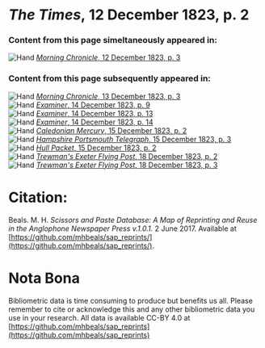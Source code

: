 # *The Times*, 12 December 1823, p. 2  
  
### Content from this page simeltaneously appeared in:  
![Hand](http://scissorsandpaste.net/wp-content/uploads/2017/06/smallhandpointer.png) [*Morning Chronicle*, 12 December 1823, p. 3](https://mhbeals.github.io/sap_html/Morning-Chronicle/Morning-Chronicle-12-December-1823-p-3)  
  
### Content from this page subsequently appeared in:  
![Hand](http://scissorsandpaste.net/wp-content/uploads/2017/06/smallhandpointer.png) [*Morning Chronicle*, 13 December 1823, p. 3](https://mhbeals.github.io/sap_html/Morning-Chronicle/Morning-Chronicle-13-December-1823-p-3)  
![Hand](http://scissorsandpaste.net/wp-content/uploads/2017/06/smallhandpointer.png) [*Examiner*, 14 December 1823, p. 9](https://mhbeals.github.io/sap_html/Examiner/Examiner-14-December-1823-p-9)  
![Hand](http://scissorsandpaste.net/wp-content/uploads/2017/06/smallhandpointer.png) [*Examiner*, 14 December 1823, p. 13](https://mhbeals.github.io/sap_html/Examiner/Examiner-14-December-1823-p-13)  
![Hand](http://scissorsandpaste.net/wp-content/uploads/2017/06/smallhandpointer.png) [*Examiner*, 14 December 1823, p. 14](https://mhbeals.github.io/sap_html/Examiner/Examiner-14-December-1823-p-14)  
![Hand](http://scissorsandpaste.net/wp-content/uploads/2017/06/smallhandpointer.png) [*Caledonian Mercury*, 15 December 1823, p. 2](https://mhbeals.github.io/sap_html/Caledonian-Mercury/Caledonian-Mercury-15-December-1823-p-2)  
![Hand](http://scissorsandpaste.net/wp-content/uploads/2017/06/smallhandpointer.png) [*Hampshire Portsmouth Telegraph*, 15 December 1823, p. 3](https://mhbeals.github.io/sap_html/Hampshire-Portsmouth-Telegraph/Hampshire-Portsmouth-Telegraph-15-December-1823-p-3)  
![Hand](http://scissorsandpaste.net/wp-content/uploads/2017/06/smallhandpointer.png) [*Hull Packet*, 15 December 1823, p. 2](https://mhbeals.github.io/sap_html/Hull-Packet/Hull-Packet-15-December-1823-p-2)  
![Hand](http://scissorsandpaste.net/wp-content/uploads/2017/06/smallhandpointer.png) [*Trewman's Exeter Flying Post*, 18 December 1823, p. 2](https://mhbeals.github.io/sap_html/Trewman's-Exeter-Flying-Post/Trewman's-Exeter-Flying-Post-18-December-1823-p-2)  
![Hand](http://scissorsandpaste.net/wp-content/uploads/2017/06/smallhandpointer.png) [*Trewman's Exeter Flying Post*, 18 December 1823, p. 3](https://mhbeals.github.io/sap_html/Trewman's-Exeter-Flying-Post/Trewman's-Exeter-Flying-Post-18-December-1823-p-3)  


# Citation: 

Beals. M. H. *Scissors and Paste Database: A Map of Reprinting and Reuse in the Anglophone Newspaper Press v.1.0.1.* 2 June 2017. Available at [https://github.com/mhbeals/sap_reprints/](https://github.com/mhbeals/sap_reprints/). 

# Nota Bona

Bibliometric data is time consuming to produce but benefits us all. Please remember to cite or acknowledge this and any other bibliometric data you use in your research. All data is available CC-BY 4.0 at [https://github.com/mhbeals/sap_reprints](https://github.com/mhbeals/sap_reprints)